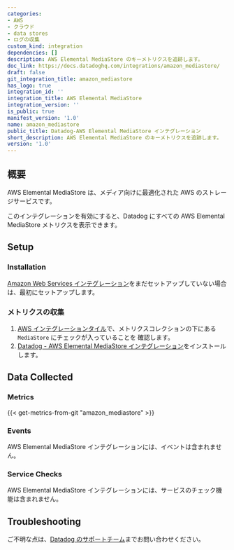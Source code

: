 ```yaml
---
categories:
- AWS
- クラウド
- data stores
- ログの収集
custom_kind: integration
dependencies: []
description: AWS Elemental MediaStore のキーメトリクスを追跡します。
doc_link: https://docs.datadoghq.com/integrations/amazon_mediastore/
draft: false
git_integration_title: amazon_mediastore
has_logo: true
integration_id: ''
integration_title: AWS Elemental MediaStore
integration_version: ''
is_public: true
manifest_version: '1.0'
name: amazon_mediastore
public_title: Datadog-AWS Elemental MediaStore インテグレーション
short_description: AWS Elemental MediaStore のキーメトリクスを追跡します。
version: '1.0'
---
```


<!--  SOURCED FROM https://github.com/DataDog/dogweb -->
## 概要

AWS Elemental MediaStore は、メディア向けに最適化された AWS のストレージサービスです。

このインテグレーションを有効にすると、Datadog にすべての AWS Elemental MediaStore メトリクスを表示できます。

## Setup

### Installation

[Amazon Web Services インテグレーション][1]をまだセットアップしていない場合は、最初にセットアップします。

### メトリクスの収集

1. [AWS インテグレーションタイル][2]で、メトリクスコレクションの下にある `MediaStore` にチェックが入っていることを
   確認します。
2. [Datadog - AWS Elemental MediaStore インテグレーション][3]をインストールします。

## Data Collected

### Metrics
{{< get-metrics-from-git "amazon_mediastore" >}}


### Events

AWS Elemental MediaStore インテグレーションには、イベントは含まれません。

### Service Checks

AWS Elemental MediaStore インテグレーションには、サービスのチェック機能は含まれません。

## Troubleshooting

ご不明な点は、[Datadog のサポートチーム][5]までお問い合わせください。

[1]: https://docs.datadoghq.com/ja/integrations/amazon_web_services/
[2]: https://app.datadoghq.com/integrations/amazon-web-services
[3]: https://app.datadoghq.com/integrations/amazon-mediastore
[4]: https://github.com/DataDog/dogweb/blob/prod/integration/amazon_mediastore/amazon_mediastore_metadata.csv
[5]: https://docs.datadoghq.com/ja/help/